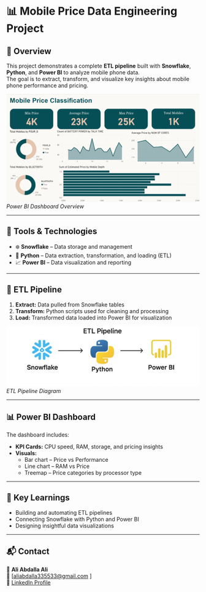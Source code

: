 # 📊 Mobile Price Data Engineering Project  

## 🚀 Overview  
This project demonstrates a complete **ETL pipeline** built with **Snowflake**, **Python**, and **Power BI** to analyze mobile phone data.  
The goal is to extract, transform, and visualize key insights about mobile phone performance and pricing.

![Dashboard Preview](001.png)
*Power BI Dashboard Overview*

---

## 🧩 Tools & Technologies  
- ❄️ **Snowflake** – Data storage and management  
- 🐍 **Python** – Data extraction, transformation, and loading (ETL)  
- 📈 **Power BI** – Data visualization and reporting  

---

## 🔄 ETL Pipeline  
1. **Extract:** Data pulled from Snowflake tables  
2. **Transform:** Python scripts used for cleaning and processing  
3. **Load:** Transformed data loaded into Power BI for visualization  

![ETL Pipeline](002.jpg)
*ETL Pipeline Diagram*

---

## 📊 Power BI Dashboard  
The dashboard includes:
- **KPI Cards:** CPU speed, RAM, storage, and pricing insights  
- **Visuals:**  
  - Bar chart – Price vs Performance  
  - Line chart – RAM vs Price  
  - Treemap – Price categories by processor type  

---

## 🧠 Key Learnings  
- Building and automating ETL pipelines  
- Connecting Snowflake with Python and Power BI  
- Designing insightful data visualizations  

---

## 📬 Contact  
👤 **Ali Abdalla Ali**  
📧 [aliabdalla335533@gmail.com ]  
🔗 [LinkedIn Profile](www.linkedin.com/in/ali-abdalla-623b38383)  
